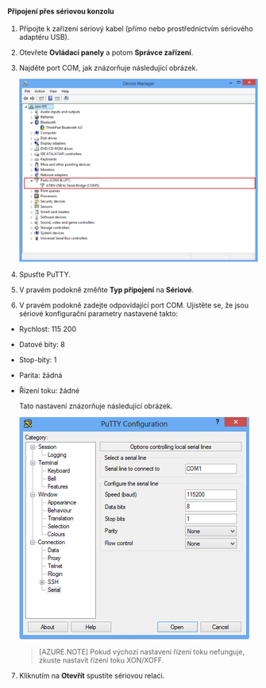 <!--author=SharS last changed: 9/17/15-->

#### Připojení přes sériovou konzolu

1. Připojte k zařízení sériový kabel (přímo nebo prostřednictvím sériového adaptéru USB).

2. Otevřete **Ovládací panely** a potom **Správce zařízení**.

3. Najděte port COM, jak znázorňuje následující obrázek.

     ![Připojení prostřednictvím sériové konzoly](./media/storsimple-use-putty/HCS_ConnectingDeviceS-include.png)

4. Spusťte PuTTY. 

5. V pravém podokně změňte **Typ připojení** na **Sériové**.

6. V pravém podokně zadejte odpovídající port COM. Ujistěte se, že jsou sériové konfigurační parametry nastavené takto:
  - Rychlost: 115 200
  - Datové bity: 8
  - Stop-bity: 1
  - Parita: žádná
  - Řízení toku: žádné

    Tato nastavení znázorňuje následující obrázek.

     ![Nastavení PuTTY](./media/storsimple-use-putty/HCS_PuttyConfig-include.png) 

    > [AZURE.NOTE] Pokud výchozí nastavení řízení toku nefunguje, zkuste nastavit řízení toku XON/XOFF.

7. Kliknutím na **Otevřít** spustíte sériovou relaci.
 


<!--HONumber=Jun16_HO2-->


